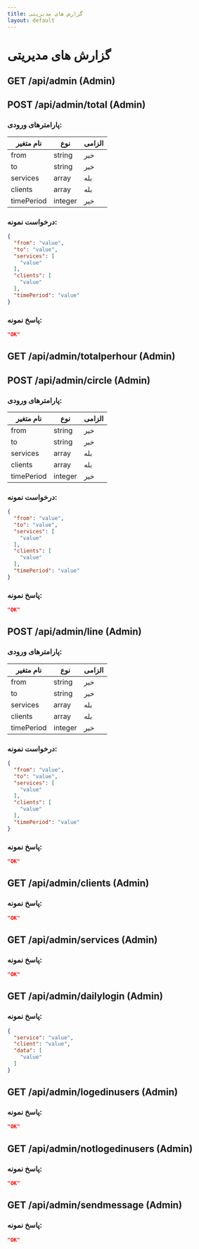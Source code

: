 ```yaml
---
title: گزارش های مدیریتی
layout: default
---
```


# گزارش های مدیریتی

## GET /api/admin (Admin)

## POST /api/admin/total (Admin)

### پارامترهای ورودی:

| نام متغیر | نوع | الزامی |
|-----------|------|--------|
| from | string | خیر |
| to | string | خیر |
| services | array | بله |
| clients | array | بله |
| timePeriod | integer | خیر |

### درخواست نمونه:

```json
{
  "from": "value",
  "to": "value",
  "services": [
    "value"
  ],
  "clients": [
    "value"
  ],
  "timePeriod": "value"
}
```
### پاسخ نمونه:

```json
"OK"
```

## GET /api/admin/totalperhour (Admin)

## POST /api/admin/circle (Admin)

### پارامترهای ورودی:

| نام متغیر | نوع | الزامی |
|-----------|------|--------|
| from | string | خیر |
| to | string | خیر |
| services | array | بله |
| clients | array | بله |
| timePeriod | integer | خیر |

### درخواست نمونه:

```json
{
  "from": "value",
  "to": "value",
  "services": [
    "value"
  ],
  "clients": [
    "value"
  ],
  "timePeriod": "value"
}
```

### پاسخ نمونه:

```json
"OK"
```

## POST /api/admin/line (Admin)

### پارامترهای ورودی:

| نام متغیر | نوع | الزامی |
|-----------|------|--------|
| from | string | خیر |
| to | string | خیر |
| services | array | بله |
| clients | array | بله |
| timePeriod | integer | خیر |

### درخواست نمونه:

```json
{
  "from": "value",
  "to": "value",
  "services": [
    "value"
  ],
  "clients": [
    "value"
  ],
  "timePeriod": "value"
}
```

### پاسخ نمونه:

```json
"OK"
```

## GET /api/admin/clients (Admin)

### پاسخ نمونه:

```json
"OK"
```

## GET /api/admin/services (Admin)

### پاسخ نمونه:

```json
"OK"
```

## GET /api/admin/dailylogin (Admin)

### پاسخ نمونه:

```json
{
  "service": "value",
  "client": "value",
  "data": [
    "value"
  ]
}
```

## GET /api/admin/logedinusers (Admin)

### پاسخ نمونه:

```json
"OK"
```

## GET /api/admin/notlogedinusers (Admin)

### پاسخ نمونه:

```json
"OK"
```

## GET /api/admin/sendmessage (Admin)

### پاسخ نمونه:

```json
"OK"
```
